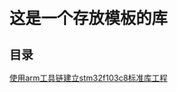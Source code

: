 # 这是一个存放模板的库

## 目录

[使用arm工具链建立stm32f103c8标准库工程](https://github.com/li-nine/Template/tree/main/STM32F103C8_arm-none-eabi-gcc_Template)




